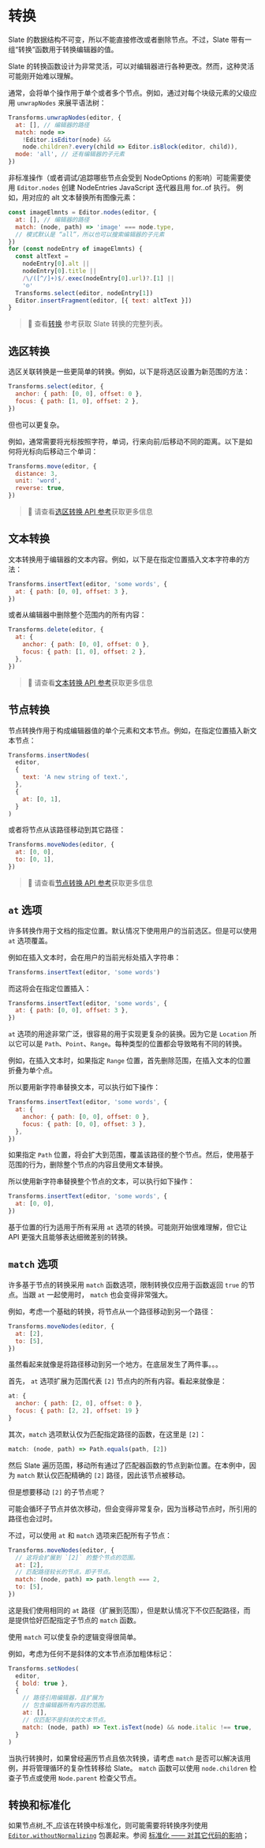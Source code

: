 # 转换

Slate 的数据结构不可变，所以不能直接修改或者删除节点。不过，Slate 带有一组“转换”函数用于转换编辑器的值。

Slate 的转换函数设计为非常灵活，可以对编辑器进行各种更改。然而，这种灵活可能刚开始难以理解。

通常，会将单个操作用于单个或者多个节点。例如，通过对每个块级元素的父级应用 `unwrapNodes` 来展平语法树：

```javascript
Transforms.unwrapNodes(editor, {
  at: [], // 编辑器的路径
  match: node =>
    !Editor.isEditor(node) &&
    node.children?.every(child => Editor.isBlock(editor, child)),
  mode: 'all', // 还有编辑器的子元素
})
```

非标准操作（或者调试/追踪哪些节点会受到 NodeOptions 的影响）可能需要使用 `Editor.nodes` 创建 
NodeEntries JavaScript 迭代器且用 for..of 执行。
例如，用对应的 alt 文本替换所有图像元素：

```javascript
const imageElmnts = Editor.nodes(editor, {
  at: [], // 编辑器的路径
  match: (node, path) => 'image' === node.type,
  // 模式默认是 “all”，所以也可以搜索编辑器的子元素
})
for (const nodeEntry of imageElmnts) {
  const altText =
    nodeEntry[0].alt ||
    nodeEntry[0].title ||
    /\/([^/]+)$/.exec(nodeEntry[0].url)?.[1] ||
    '☹︎'
  Transforms.select(editor, nodeEntry[1])
  Editor.insertFragment(editor, [{ text: altText }])
}
```

> 🤖 查看[转换](../api/transforms.md) 参考获取 Slate 转换的完整列表。

## 选区转换

选区关联转换是一些更简单的转换。例如，以下是将选区设置为新范围的方法：

```javascript
Transforms.select(editor, {
  anchor: { path: [0, 0], offset: 0 },
  focus: { path: [1, 0], offset: 2 },
})
```

但也可以更复杂。

例如，通常需要将光标按照字符，单词，行来向前/后移动不同的距离。以下是如何将光标向后移动三个单词：

```javascript
Transforms.move(editor, {
  distance: 3,
  unit: 'word',
  reverse: true,
})
```

> 🤖 请查看[选区转换 API 参考](../api/transforms.md#selection-transforms)获取更多信息

## 文本转换

文本转换用于编辑器的文本内容。例如，以下是在指定位置插入文本字符串的方法：

```javascript
Transforms.insertText(editor, 'some words', {
  at: { path: [0, 0], offset: 3 },
})
```

或者从编辑器中删除整个范围内的所有内容：

```javascript
Transforms.delete(editor, {
  at: {
    anchor: { path: [0, 0], offset: 0 },
    focus: { path: [1, 0], offset: 2 },
  },
})
```

> 🤖 请查看[文本转换 API 参考](../api/transforms.md#text-transforms)获取更多信息

## 节点转换

节点转换作用于构成编辑器值的单个元素和文本节点。例如，在指定位置插入新文本节点：

```javascript
Transforms.insertNodes(
  editor,
  {
    text: 'A new string of text.',
  },
  {
    at: [0, 1],
  }
)
```

或者将节点从该路径移动到其它路径：

```javascript
Transforms.moveNodes(editor, {
  at: [0, 0],
  to: [0, 1],
})
```

> 🤖 请查看[节点转换 API 参考](../api/transforms.md#node-transforms)获取更多信息

## `at` 选项

许多转换作用于文档的指定位置。默认情况下使用用户的当前选区。但是可以使用 `at` 选项覆盖。

例如在插入文本时，会在用户的当前光标处插入字符串：

```javascript
Transforms.insertText(editor, 'some words')
```

而这将会在指定位置插入：

```javascript
Transforms.insertText(editor, 'some words', {
  at: { path: [0, 0], offset: 3 },
})
```

`at` 选项的用途非常广泛，很容易的用于实现更复杂的装换。因为它是 `Location` 所以它可以是 `Path`、`Point`、`Range`。每种类型的位置都会导致略有不同的转换。

例如，在插入文本时，如果指定 `Range` 位置，首先删除范围，在插入文本的位置折叠为单个点。

所以要用新字符串替换文本，可以执行如下操作：

```javascript
Transforms.insertText(editor, 'some words', {
  at: {
    anchor: { path: [0, 0], offset: 0 },
    focus: { path: [0, 0], offset: 3 },
  },
})
```

如果指定 `Path` 位置，将会扩大到范围，覆盖该路径的整个节点。然后，使用基于范围的行为，删除整个节点的内容且使用文本替换。

所以使用新字符串替换整个节点的文本，可以执行如下操作：

```javascript
Transforms.insertText(editor, 'some words', {
  at: [0, 0],
})
```

基于位置的行为适用于所有采用 `at` 选项的转换。可能刚开始很难理解，但它让 API 更强大且能够表达细微差别的转换。

## `match` 选项

许多基于节点的转换采用 `match` 函数选项，限制转换仅应用于函数返回 `true` 的节点。当跟 `at` 一起使用时， `match` 也会变得非常强大。

例如，考虑一个基础的转换，将节点从一个路径移动到另一个路径：

```javascript
Transforms.moveNodes(editor, {
  at: [2],
  to: [5],
})
```

虽然看起来就像是将路径移动到另一个地方。在底层发生了两件事。。。

首先， `at` 选项扩展为范围代表 `[2]` 节点内的所有内容。看起来就像是：

```javascript
at: {
  anchor: { path: [2, 0], offset: 0 },
  focus: { path: [2, 2], offset: 19 }
}
```

其次，`match` 选项默认仅为匹配指定路径的函数，在这里是 `[2]`：

```javascript
match: (node, path) => Path.equals(path, [2])
```

然后 Slate 遍历范围，移动所有通过了匹配器函数的节点到新位置。在本例中，因为 `match` 默认仅匹配精确的 `[2]` 路径，因此该节点被移动。

但是想要移动 `[2]` 的子节点呢？

可能会循环子节点并依次移动，但会变得非常复杂，因为当移动节点时，所引用的路径也会过时。

不过，可以使用 `at` 和 `match` 选项来匹配所有子节点：

```javascript
Transforms.moveNodes(editor, {
  // 这将会扩展到 `[2]` 的整个节点的范围。
  at: [2],
  // 匹配路径较长的节点，即子节点。
  match: (node, path) => path.length === 2,
  to: [5],
})
```

这是我们使用相同的 `at` 路径（扩展到范围），但是默认情况下不仅匹配路径，而是提供恰好匹配指定子节点的 `match` 函数。

使用 `match` 可以使复杂的逻辑变得很简单。

例如，考虑为任何不是斜体的文本节点添加粗体标记：

```javascript
Transforms.setNodes(
  editor,
  { bold: true },
  {
    // 路径引用编辑器，且扩展为
    // 包含编辑器所有内容的范围。
    at: [],
    // 仅匹配不是斜体的文本节点。
    match: (node, path) => Text.isText(node) && node.italic !== true,
  }
)
```

当执行转换时，如果曾经遍历节点且依次转换，请考虑 `match` 是否可以解决该用例，并将管理循环的复杂性转移给 Slate。
`match` 函数可以使用 `node.children` 检查子节点或使用 `Node.parent` 检查父节点。

## 转换和标准化

如果节点树_不_应该在转换中标准化，则可能需要将转换序列使用 [`Editor.withoutNormalizing`](../api/nodes/editor.md#editorwithoutnormalizingeditor-editor-fn---void--void) 包裹起来。参阅 [标准化 —— 对其它代码的影响](./11-normalizing.md#implications-for-other-code)；
